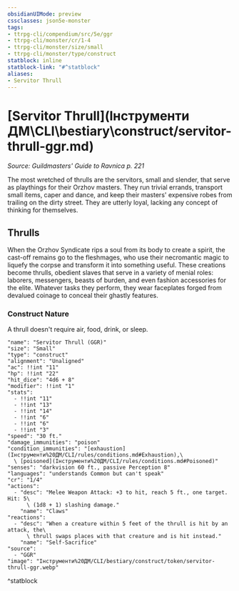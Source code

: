 ```yaml
---
obsidianUIMode: preview
cssclasses: json5e-monster
tags:
- ttrpg-cli/compendium/src/5e/ggr
- ttrpg-cli/monster/cr/1-4
- ttrpg-cli/monster/size/small
- ttrpg-cli/monster/type/construct
statblock: inline
statblock-link: "#^statblock"
aliases:
- Servitor Thrull
---
```

# [Servitor Thrull](Інструменти ДМ\CLI\bestiary\construct/servitor-thrull-ggr.md)
*Source: Guildmasters' Guide to Ravnica p. 221*  

The most wretched of thrulls are the servitors, small and slender, that serve as playthings for their Orzhov masters. They run trivial errands, transport small items, caper and dance, and keep their masters' expensive robes from trailing on the dirty street. They are utterly loyal, lacking any concept of thinking for themselves.

## Thrulls

When the Orzhov Syndicate rips a soul from its body to create a spirit, the cast-off remains go to the fleshmages, who use their necromantic magic to liquefy the corpse and transform it into something useful. These creations become thrulls, obedient slaves that serve in a variety of menial roles: laborers, messengers, beasts of burden, and even fashion accessories for the elite. Whatever tasks they perform, they wear faceplates forged from devalued coinage to conceal their ghastly features.

### Construct Nature

A thrull doesn't require air, food, drink, or sleep.

```statblock
"name": "Servitor Thrull (GGR)"
"size": "Small"
"type": "construct"
"alignment": "Unaligned"
"ac": !!int "11"
"hp": !!int "22"
"hit_dice": "4d6 + 8"
"modifier": !!int "1"
"stats":
  - !!int "11"
  - !!int "13"
  - !!int "14"
  - !!int "6"
  - !!int "6"
  - !!int "3"
"speed": "30 ft."
"damage_immunities": "poison"
"condition_immunities": "[exhaustion](Інструменти%20ДМ/CLI/rules/conditions.md#Exhaustion),\
  \ [poisoned](Інструменти%20ДМ/CLI/rules/conditions.md#Poisoned)"
"senses": "darkvision 60 ft., passive Perception 8"
"languages": "understands Common but can't speak"
"cr": "1/4"
"actions":
  - "desc": "Melee Weapon Attack: +3 to hit, reach 5 ft., one target. Hit: 5\
      \ (1d8 + 1) slashing damage."
    "name": "Claws"
"reactions":
  - "desc": "When a creature within 5 feet of the thrull is hit by an attack, the\
      \ thrull swaps places with that creature and is hit instead."
    "name": "Self-Sacrifice"
"source":
  - "GGR"
"image": "Інструменти%20ДМ/CLI/bestiary/construct/token/servitor-thrull-ggr.webp"
```
^statblock